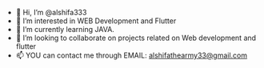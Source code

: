 - 👋 Hi, I’m @alshifa333
- 👀 I’m interested in WEB Development and Flutter 
- 🌱 I’m currently learning JAVA.
- 💞️ I’m looking to collaborate on projects related on Web development and flutter
- 📫 YOU can contact me through EMAIL: alshifathearmy33@gmail.com

<!---
alshifa333/alshifa333 is a ✨ special ✨ repository because its `README.md` (this file) appears on your GitHub profile.
You can click the Preview link to take a look at your changes.
--->
